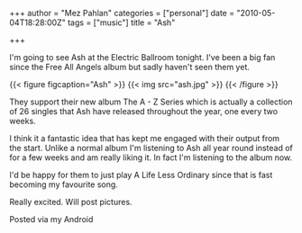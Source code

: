 +++
author = "Mez Pahlan"
categories = ["personal"]
date = "2010-05-04T18:28:00Z"
tags = ["music"]
title = "Ash"

+++

I'm going to see Ash at the Electric Ballroom tonight. I've been a big fan since the Free All Angels album but sadly
haven't seen them yet.

{{< figure figcaption="Ash" >}}
    {{< img src="ash.jpg" >}}
{{< /figure >}}

<!--more-->

They support their new album The A - Z Series which is actually a collection of 26 singles that Ash have released
throughout the year, one every two weeks.

I think it a fantastic idea that has kept me engaged with their output from the start. Unlike a normal album I'm
listening to Ash all year round instead of for a few weeks and am really liking it. In fact I'm listening to the album
now.

I'd be happy for them to just play A Life Less Ordinary since that is fast becoming my favourite song.

Really excited. Will post pictures.

Posted via my Android
